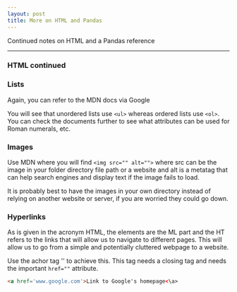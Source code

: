 ```yaml
---
layout: post
title: More on HTML and Pandas
---
```

Continued notes on HTML and a Pandas reference

<hr>

### HTML continued

### Lists
Again, you can refer to the MDN docs via Google

You will see that unordered lists use `<ul>` whereas ordered lists use `<ol>`. You can check the documents further to see what attributes can be used for Roman numerals, etc.

### Images
Use MDN where you will find `<img src="" alt="">` where src can be the image in your folder directory file path or a website and alt is a metatag that can help search engines and display text if the image fails to load.

It is probably best to have the images in your own directory instead of relying on another website or server, if you are worried they could go down.

### Hyperlinks
As is given in the acronym HTML, the elements are the ML part and the HT refers to the links that will allow us to navigate to different pages. This will allow us to go from a simple and potentially cluttered webpage to a website.

Use the achor tag '<a>' to achieve this. This tag needs a closing tag and needs the important `href=""` attribute.

```html
<a href='www.google.com'>Link to Google's homepage<\a>
```
